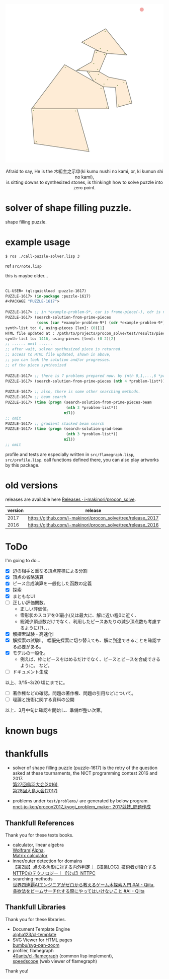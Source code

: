 
<center>

![木組主之示申(ki kumu nushi no kami, or, ki kumun shi no kami)](./0kikunumushinokami.svg)

Afraid to say, He is the 木組主之示申(ki kumu nushi no kami, or, ki kumun shi no kami),  
is sitting downs to synthesized stones, is thinkingh how to solve puzzle into zero point.

<!--
```lisp
> ;; at the commit of 2fbb752, and spent the times day and night.
> (write-piece-list-as-html
              (list (nth 42
                         (all-synthesizeable-patterns-of-piece-to-piece
                          (nth 2
                               (all-synthesizeable-patterns-of-piece-to-piece
                                (nth 5 *example-problem-9*)
                                (nth 3 *example-problem-9*)))
                          (nth 49
                               (all-synthesizeable-patterns-of-piece-to-piece
                                (nth 1 *example-problem-10*)
                                (nth 1 (all-synthesizeable-patterns-of-piece-to-piece (nth 9 *example-problem-10*) (nth 8 *example-problem-10*)))))))))
```
-->

</center>

# solver of shape filling puzzle.


shape filling puzzle.


# example usage

```sh
$ ros ./call-puzzle-solver.lisp 3 
```
<!--
todo: not by number, by problem file name.
-->

ref `src/note.lisp`

this is maybe older...

```lisp

CL-USER> (ql:quickload :puzzle-1617)
PUZZLE-1617> (in-package :puzzle-1617)
#<PACKAGE "PUZZLE-1617">

PUZZLE-1617> ;; in *example-problem-9*, car is frame-piece(-), cdr is noneframe-piece(+)
PUZZLE-1617> (search-solution-from-prime-pieces
              (cons (car *example-problem-9*) (cdr *example-problem-9*)))
synth-list to: 0, using-pieces [len]: (0)[1]
HTML file updated at : /path/to/projects/procon_solve/test/results/piece-list.html 
synth-list to: 1416, using-pieces [len]: (0 2)[2]
;; ...... omit ......
;; after wait, solven synthesized piece is returned.
;; access to HTML file updated, shown in above, 
;; you can look the solution and/or progresses. 
;; of the piece synthesized

PUZZLE-1617> ;; there is 7 problems prepared now. by (nth 0,1,...,6 *problem-list*), e.x.
PUZZLE-1617> (search-solution-from-prime-pieces (nth 4 *problem-list*))

PUZZLE-1617> ;; also, there is some other searching methods.
PUZZLE-1617> ;; beam search
PUZZLE-1617> (time (progn (search-solution-from-prime-pieces-beam
                           (nth 3 *problem-list*))
                          nil))
;; omit
PUZZLE-1617> ;; gradient stacked beam search
PUZZLE-1617> (time (progn (search-solution-grad-beam
                           (nth 3 *problem-list*))
                          nil))
;; omit

```

profile and tests are especially written in `src/flamegraph.lisp`, `src/profile.lisp`.
call functions defined there, you can also play artworks by this package.




# old versions

releases are available here [Releases · i-makinori/procon_solve](https://github.com/i-makinori/procon_solve/releases/).

| version | release                                                      |
|---------|--------------------------------------------------------------|
| 2017    | https://github.com/i-makinori/procon_solve/tree/release_2017 |
| 2016    | https://github.com/i-makinori/procon_solve/tree/release_2016 |


# ToDo

I'm going to do...

- [X] 辺の相手と重なる頂点座標による分割
- [X] 頂点の省略演算
- [X] ピース合成演算を一般化した函数の定義
- [X] 探索
- [X] まともなUI
- [ ] 正しい評価関数、
  - 正しい評価値。 
  - 零形状のスコアを0(最小)又は最大に、解に近い程0に近く、
  - 総減少頂点数だけでなく、利用したピースあたりの減少頂点数も考慮するように(?)、、、
- [X] 解探索試験・高速化I
- [X] 解探索の試験II。 幅優先探索に切り替えても、解に到達できることを確認する必要がある。
- [X] モデルの一般化。
  - 例えば、枠にピースをはめるだけでなく、ピースとピースを合成できるように。 など。
- [ ] ドキュメント生成

以上、3/15~3/20 頃にまでに。

- [ ] 著作権などの確認。問題の著作権、問題の引用などについて。
- [ ] 理論と技術に関する資料の公開

以上、3月中旬に確認を開始し、準備が整い次第。


# known bugs



# thankfulls 

- solver of shape filling puzzle (puzzle-1617) is the retry of the question asked at these tournaments, the NICT programming contest 2016 and 2017.  
  [第27回鳥羽大会(2016)](https://www.procon.gr.jp/?page_id=59141),  
  [第28回大島大会(2017)](https://www.procon.gr.jp/?page_id=59121)  

- problems under `test/problems/` are generated by below program.  
  [nnct-jo-ken/procon2017_kyogi_problem_maker: 2017競技_問題作成](https://github.com/nnct-jo-ken/procon2017_kyogi_problem_maker/)


## Thankfull References

Thank you for these texts books.

- calculator, linear algebra  
  [Wolfram|Alpha](https://www.wolframalpha.com/),  
  [Matrix calculator](https://matrixcalc.org/)  
- inner/outer detection for domains  
  [【第2回】点の多角形に対する内外判定｜【技業LOG】技術者が紹介するNTTPCのテクノロジー｜【公式】NTTPC](https://www.nttpc.co.jp/technology/number_algorithm.html)
- searching methods  
  [世界四連覇AIエンジニアがゼロから教えるゲーム木探索入門 #AI - Qiita](https://qiita.com/thun-c/items/058743a25c37c87b8aa4),  
  [貪欲法をビームサーチ化する際にやってはいけないこと #AI - Qiita](https://qiita.com/thun-c/items/15c4b73d288098a6e6cd)  


## Thankfull Libraries

Thank you for these libraries.

- Document Template Engine  
  [alpha123/cl-template](https://github.com/alpha123/cl-template/)
- SVG Viewer for HTML pages  
  [bumbu/svg-pan-zoom](https://github.com/bumbu/svg-pan-zoom)
- profiler, flamegraph  
  [40ants/cl-flamegraph](https://github.com/40ants/cl-flamegraph) (common lisp implement),  
  [speedscope](https://www.speedscope.app/) (web viewer of flamegraph)  


Thank you!
